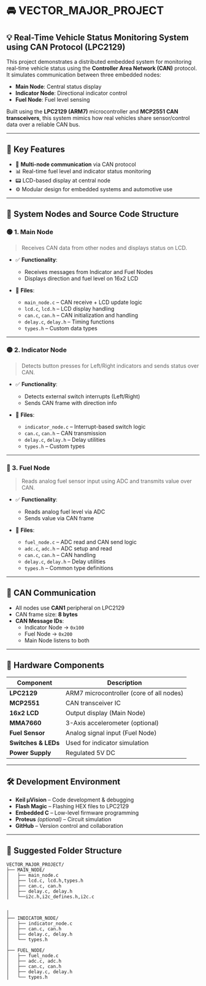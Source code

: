 # 🚘 VECTOR_MAJOR_PROJECT

## 💡 Real-Time Vehicle Status Monitoring System using CAN Protocol (LPC2129)

This project demonstrates a distributed embedded system for monitoring real-time vehicle status using the **Controller Area Network (CAN)** protocol. It simulates communication between three embedded nodes:

- **Main Node**: Central status display
- **Indicator Node**: Directional indicator control
- **Fuel Node**: Fuel level sensing

Built using the **LPC2129 (ARM7)** microcontroller and **MCP2551 CAN transceivers**, this system mimics how real vehicles share sensor/control data over a reliable CAN bus.

---

## 🔧 Key Features

- 📡 **Multi-node communication** via CAN protocol  
- 📊 Real-time fuel level and indicator status monitoring  
- 📟 LCD-based display at central node  
- ⚙️ Modular design for embedded systems and automotive use

---

## 🧩 System Nodes and Source Code Structure

### 🟢 1. Main Node

> Receives CAN data from other nodes and displays status on LCD.

- ✅ **Functionality**:
  - Receives messages from Indicator and Fuel Nodes
  - Displays direction and fuel level on 16x2 LCD

- 📁 **Files**:
  - `main_node.c` – CAN receive + LCD update logic
  - `lcd.c`, `lcd.h` – LCD display handling
  - `can.c`, `can.h` – CAN initialization and handling
  - `delay.c`, `delay.h` – Timing functions
  - `types.h` – Custom data types

---

### 🟡 2. Indicator Node

> Detects button presses for Left/Right indicators and sends status over CAN.

- ✅ **Functionality**:
  - Detects external switch interrupts (Left/Right)
  - Sends CAN frame with direction info

- 📁 **Files**:
  - `indicator_node.c` – Interrupt-based switch logic
  - `can.c`, `can.h` – CAN transmission
  - `delay.c`, `delay.h` – Delay utilities
  - `types.h` – Custom types

---

### 🔵 3. Fuel Node

> Reads analog fuel sensor input using ADC and transmits value over CAN.

- ✅ **Functionality**:
  - Reads analog fuel level via ADC
  - Sends value via CAN frame

- 📁 **Files**:
  - `fuel_node.c` – ADC read and CAN send logic
  - `adc.c`, `adc.h` – ADC setup and read
  - `can.c`, `can.h` – CAN handling
  - `delay.c`, `delay.h` – Delay utilities
  - `types.h` – Common type definitions

---

## 🔁 CAN Communication

- All nodes use **CAN1** peripheral on LPC2129
- CAN frame size: **8 bytes**
- **CAN Message IDs**:
  - Indicator Node → `0x100`
  - Fuel Node → `0x200`
  - Main Node listens to both

---

## 🔩 Hardware Components

| Component         | Description                                |
|------------------|--------------------------------------------|
| **LPC2129**       | ARM7 microcontroller (core of all nodes)   |
| **MCP2551**       | CAN transceiver IC                         |
| **16x2 LCD**      | Output display (Main Node)                 |
| **MMA7660**       | 3-Axis accelerometer (optional)            |
| **Fuel Sensor**   | Analog signal input (Fuel Node)            |
| **Switches & LEDs** | Used for indicator simulation           |
| **Power Supply**  | Regulated 5V DC                            |

---

## 🛠 Development Environment

- **Keil µVision** – Code development & debugging  
- **Flash Magic** – Flashing HEX files to LPC2129  
- **Embedded C** – Low-level firmware programming  
- **Proteus** *(optional)* – Circuit simulation  
- **GitHub** – Version control and collaboration  

---

## 📁 Suggested Folder Structure

```plaintext
VECTOR_MAJOR_PROJECT/
├── MAIN_NODE/
│   ├── main_node.c
│   ├── lcd.c, lcd.h,types.h
│   ├── can.c, can.h
│   ├── delay.c, delay.h
│   └──i2c.h,i2c_defines.h,i2c.c

     
│
├── INDICATOR_NODE/
│   ├── indicator_node.c
│   ├── can.c, can.h
│   ├── delay.c, delay.h
│   └── types.h
│
├── FUEL_NODE/
│   ├── fuel_node.c
│   ├── adc.c, adc.h
│   ├── can.c, can.h
│   ├── delay.c, delay.h
│   └── types.h


